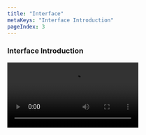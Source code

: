 ```yaml
---
title: "Interface"
metaKeys: "Interface Introduction"
pageIndex: 3
---
```





### Interface Introduction

![video](https://profitbasedocs.blob.core.windows.net/videos/Getting%20Started%20-%20Interface%20Introduction.mp4)